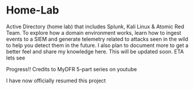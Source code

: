 # Home-Lab

Active Directory (home lab) that includes Splunk, Kali Linux & Atomic Red Team. To explore how a domain environment works, learn how to ingest events to a SIEM and generate telemetry related to attacks seen in the wild to help you detect them in the future. I also plan to document more to get a better feel and share my knowledge here. This will be updated soon. ETA lets see

Progress!!
Credits to MyDFR 5-part series on youtube


I have now officially resumed this project
